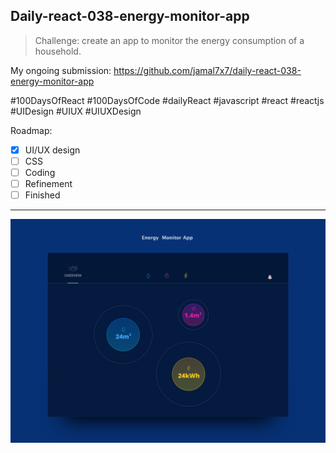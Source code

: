 ## Daily-react-038-energy-monitor-app 

> Challenge: create an app to monitor the energy consumption of a household.

My ongoing submission: https://github.com/jamal7x7/daily-react-038-energy-monitor-app 

#100DaysOfReact #100DaysOfCode #dailyReact #javascript #react #reactjs #UIDesign #UIUX #UIUXDesign

Roadmap:

- [x] UI/UX design
- [ ] CSS
- [ ] Coding
- [ ] Refinement
- [ ] Finished

---

![Alt text](src/images/daily-react-038-energy-monitor-app.png?raw=true "App UI")


